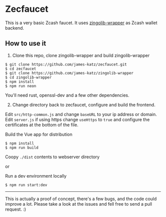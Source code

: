 # Zecfaucet
This is a very basic Zcash faucet.
It uses [zingolib-wrapper](https://github.com/james-katz/zingolib-wrapper) as  Zcash wallet backend.

## How to use it
1) Clone this repo, clone zingolib-wrapper and build zingolib-wrapper
```
$ git clone https://github.com/james-katz/zecfaucet.git
$ cd zecfaucet
$ git clone https://github.com/james-katz/zingolib-wrapper
$ cd zingolib-wrapper
$ npm install
$ npm run neon
```

You'll need rust, openssl-dev and a few other dependencies.

2) Change directory back to zecfaucet, configure and build the frontend.

Edit `src/http-common.js` and change `baseURL` to your ip address or domain.
Edit `server.js` if using https change `useHttps` to `true` and configure the certificates at the bottom of the file.

Build the Vue app for distribution
```
$ npm install
$ npm run build
```

Coopy `./dist` contents to webserver directory

or

Run a dev environment locally
```
$ npm run start:dev
```

---
This is actually a proof of concept, there's a few bugs, and the code could improve a lot. Please take a look at the issues and fell free to send a pull request. :)
